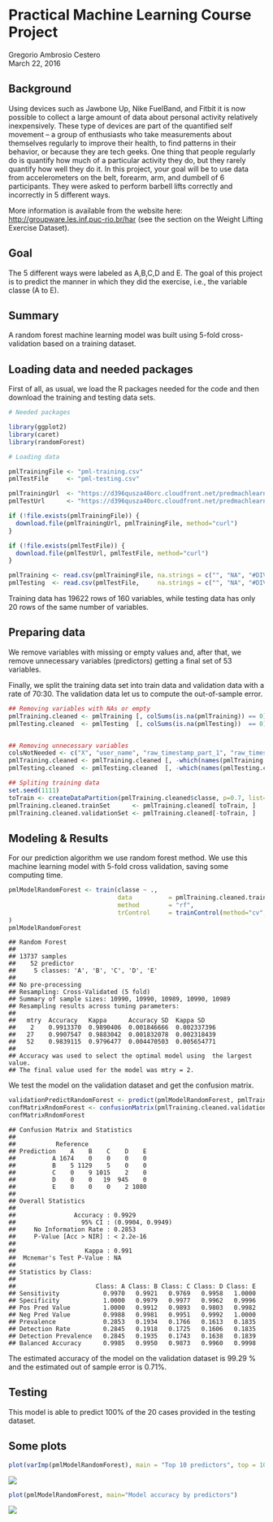 # Practical Machine Learning Course Project
Gregorio Ambrosio Cestero  
March 22, 2016  

## Background

Using devices such as Jawbone Up, Nike FuelBand, and Fitbit it is now possible to collect a large amount of data about personal activity relatively inexpensively. These type of devices are part of the quantified self movement – a group of enthusiasts who take measurements about themselves regularly to improve their health, to find patterns in their behavior, or because they are tech geeks. One thing that people regularly do is quantify how much of a particular activity they do, but they rarely quantify how well they do it. In this project, your goal will be to use data from accelerometers on the belt, forearm, arm, and dumbell of 6 participants. They were asked to perform barbell lifts correctly and incorrectly in 5 different ways.

More information is available from the website here: http://groupware.les.inf.puc-rio.br/har (see the section on the Weight Lifting Exercise Dataset).

## Goal

The 5 different ways were labeled as A,B,C,D and E. The goal of this project is to predict the manner in which they did the exercise, i.e., the variable classe (A to E).

## Summary

A random forest machine learning model was built using 5-fold cross-validation based on a training dataset.

## Loading data and needed packages

First of all, as usual, we load the R packages needed for the code and then download the training and testing data sets.


```r
# Needed packages

library(ggplot2)
library(caret)
library(randomForest)

# Loading data

pmlTrainingFile <- "pml-training.csv"
pmlTestFile     <- "pml-testing.csv"

pmlTrainingUrl  <- "https://d396qusza40orc.cloudfront.net/predmachlearn/pml-training.csv"
pmlTestUrl      <- "https://d396qusza40orc.cloudfront.net/predmachlearn/pml-testing.csv"

if (!file.exists(pmlTrainingFile)) {
  download.file(pmlTrainingUrl, pmlTrainingFile, method="curl")
}

if (!file.exists(pmlTestFile)) {
  download.file(pmlTestUrl, pmlTestFile, method="curl")
}

pmlTraining <- read.csv(pmlTrainingFile, na.strings = c("", "NA", "#DIV/0!"))
pmlTesting  <- read.csv(pmlTestFile,     na.strings = c("", "NA", "#DIV/0!"))
```

Training data has 19622 rows of 160 variables, while testing data has only 20 rows of the same number of variables.

## Preparing data

We remove variables with missing or empty values and, after that, we remove unnecessary variables (predictors) getting a final set of 53 variables. 

Finally, we split the training data set into train data and validation data with a rate of 70:30. The validation data let us to compute the out-of-sample error. 


```r
## Removing variables with NAs or empty
pmlTraining.cleaned <- pmlTraining [, colSums(is.na(pmlTraining)) == 0]
pmlTesting.cleaned  <- pmlTesting  [, colSums(is.na(pmlTesting))  == 0]


## Removing unnecessary variables
colsNotNeeded <- c("X", "user_name", "raw_timestamp_part_1", "raw_timestamp_part_2", "cvtd_timestamp", "new_window", "num_window")
pmlTraining.cleaned <- pmlTraining.cleaned [, -which(names(pmlTraining.cleaned) %in% colsNotNeeded)]
pmlTesting.cleaned  <- pmlTesting.cleaned  [, -which(names(pmlTesting.cleaned)  %in% colsNotNeeded)]

## Spliting training data
set.seed(1111)
toTrain <- createDataPartition(pmlTraining.cleaned$classe, p=0.7, list=FALSE)
pmlTraining.cleaned.trainSet      <- pmlTraining.cleaned[ toTrain, ]
pmlTraining.cleaned.validationSet <- pmlTraining.cleaned[-toTrain, ]
```

## Modeling & Results

For our prediction algorithm we use random forest method. We use this machine learning model with 5-fold cross validation, saving some computing time.


```r
pmlModelRandomForest <- train(classe ~ .,
                              data          = pmlTraining.cleaned.trainSet,
                              method        = "rf",
                              trControl     = trainControl(method="cv", number=5)
)
pmlModelRandomForest
```

```
## Random Forest 
## 
## 13737 samples
##    52 predictor
##     5 classes: 'A', 'B', 'C', 'D', 'E' 
## 
## No pre-processing
## Resampling: Cross-Validated (5 fold) 
## Summary of sample sizes: 10990, 10990, 10989, 10990, 10989 
## Resampling results across tuning parameters:
## 
##   mtry  Accuracy   Kappa      Accuracy SD  Kappa SD   
##    2    0.9913370  0.9890406  0.001846666  0.002337396
##   27    0.9907547  0.9883042  0.001832078  0.002318439
##   52    0.9839115  0.9796477  0.004470503  0.005654771
## 
## Accuracy was used to select the optimal model using  the largest value.
## The final value used for the model was mtry = 2.
```

We test the model on the validation dataset and get the confusion matrix.


```r
validationPredictRandomForest <- predict(pmlModelRandomForest, pmlTraining.cleaned.validationSet)
confMatrixRndomForest <- confusionMatrix(pmlTraining.cleaned.validationSet$classe, validationPredictRandomForest)
confMatrixRndomForest
```

```
## Confusion Matrix and Statistics
## 
##           Reference
## Prediction    A    B    C    D    E
##          A 1674    0    0    0    0
##          B    5 1129    5    0    0
##          C    0    9 1015    2    0
##          D    0    0   19  945    0
##          E    0    0    0    2 1080
## 
## Overall Statistics
##                                           
##                Accuracy : 0.9929          
##                  95% CI : (0.9904, 0.9949)
##     No Information Rate : 0.2853          
##     P-Value [Acc > NIR] : < 2.2e-16       
##                                           
##                   Kappa : 0.991           
##  Mcnemar's Test P-Value : NA              
## 
## Statistics by Class:
## 
##                      Class: A Class: B Class: C Class: D Class: E
## Sensitivity            0.9970   0.9921   0.9769   0.9958   1.0000
## Specificity            1.0000   0.9979   0.9977   0.9962   0.9996
## Pos Pred Value         1.0000   0.9912   0.9893   0.9803   0.9982
## Neg Pred Value         0.9988   0.9981   0.9951   0.9992   1.0000
## Prevalence             0.2853   0.1934   0.1766   0.1613   0.1835
## Detection Rate         0.2845   0.1918   0.1725   0.1606   0.1835
## Detection Prevalence   0.2845   0.1935   0.1743   0.1638   0.1839
## Balanced Accuracy      0.9985   0.9950   0.9873   0.9960   0.9998
```
The estimated accuracy of the model on the validation dataset is 99.29 % and the estimated out of sample error is 0.71%.

## Testing

This model is able to predict 100% of the 20 cases provided in the testing dataset.

## Some plots

```r
plot(varImp(pmlModelRandomForest), main = "Top 10 predictors", top = 10)
```

![](index_files/figure-html/unnamed-chunk-5-1.png) 

```r
plot(pmlModelRandomForest, main="Model accuracy by predictors")
```

![](index_files/figure-html/unnamed-chunk-5-2.png) 


